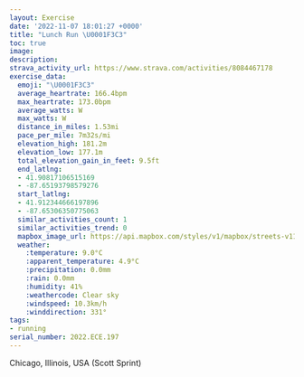 ```yaml
---
layout: Exercise
date: '2022-11-07 18:01:27 +0000'
title: "Lunch Run \U0001F3C3"
toc: true
image:
description:
strava_activity_url: https://www.strava.com/activities/8084467178
exercise_data:
  emoji: "\U0001F3C3"
  average_heartrate: 166.4bpm
  max_heartrate: 173.0bpm
  average_watts: W
  max_watts: W
  distance_in_miles: 1.53mi
  pace_per_mile: 7m32s/mi
  elevation_high: 181.2m
  elevation_low: 177.1m
  total_elevation_gain_in_feet: 9.5ft
  end_latlng:
  - 41.90817106515169
  - -87.65193798579276
  start_latlng:
  - 41.912344666197896
  - -87.65306350775063
  similar_activities_count: 1
  similar_activities_trend: 0
  mapbox_image_url: https://api.mapbox.com/styles/v1/mapbox/streets-v11/static/path-5+787af2-1.0(ovx~Flv~uO%5EAd%40Fx%40Gn%40Bp%40M%5CFJRQ%60%40h%40pANt%40J%40FEjAcA~A%7DAZUv%40s%40p%40s%40b%40UlA%7B%40f%40a%40X%5DJU%3FKc%40eBAKDOfGsERKj%40OTId%40Yb%40c%40%40CAESQCQ%40iFCq%40%3FmEG%7BFBaECkDCc%40ELA%7C%40HpWM~ACnDCNKTKHmBvAs%40n%40cBjAaClB),pin-s-s+e5b22e(-87.65303,41.91096),pin-s-f+89ae00(-87.65096,41.907239999999994)/auto/800x800?access_token=pk.eyJ1Ijoiam9zaGJlY2ttYW4iLCJhIjoiY205eWR2aDd1MWZ6djJrbXc4a3M0bWZleiJ9.XiG9OWkNcZk2QzjJbxLB4A
  weather:
    :temperature: 9.0°C
    :apparent_temperature: 4.9°C
    :precipitation: 0.0mm
    :rain: 0.0mm
    :humidity: 41%
    :weathercode: Clear sky
    :windspeed: 10.3km/h
    :winddirection: 331°
tags:
- running
serial_number: 2022.ECE.197
---
```

Chicago, Illinois, USA (Scott Sprint)
